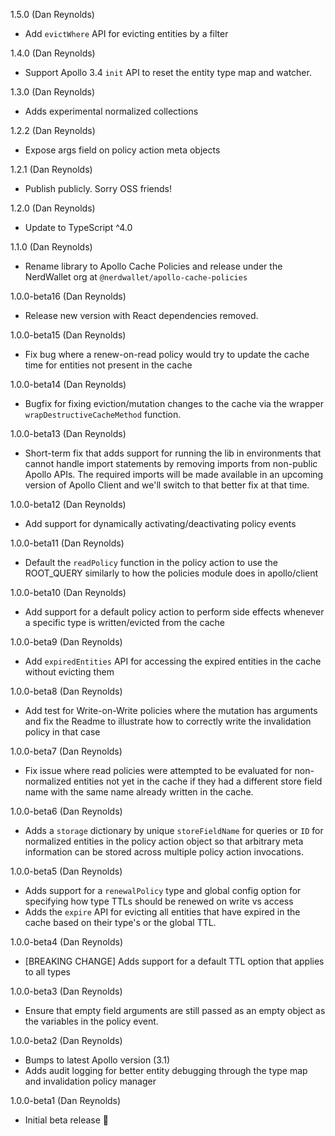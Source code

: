 1.5.0 (Dan Reynolds)

- Add `evictWhere` API for evicting entities by a filter

1.4.0 (Dan Reynolds)

- Support Apollo 3.4 `init` API to reset the entity type map and watcher.

1.3.0 (Dan Reynolds)

- Adds experimental normalized collections

1.2.2 (Dan Reynolds)

- Expose args field on policy action meta objects

1.2.1 (Dan Reynolds)

- Publish publicly. Sorry OSS friends!

1.2.0 (Dan Reynolds)

- Update to TypeScript ^4.0

1.1.0 (Dan Reynolds)

- Rename library to Apollo Cache Policies and release under the NerdWallet org at `@nerdwallet/apollo-cache-policies`

1.0.0-beta16 (Dan Reynolds)

- Release new version with React dependencies removed.

1.0.0-beta15 (Dan Reynolds)

- Fix bug where a renew-on-read policy would try to update the cache time for entities not present in the cache

1.0.0-beta14 (Dan Reynolds)

- Bugfix for fixing eviction/mutation changes to the cache via the wrapper `wrapDestructiveCacheMethod` function. 

1.0.0-beta13 (Dan Reynolds)

- Short-term fix that adds support for running the lib in environments that cannot handle import statements by removing imports from non-public Apollo APIs.
The required imports will be made available in an upcoming version of Apollo Client and we'll switch to that better fix at that time.

1.0.0-beta12 (Dan Reynolds)

- Add support for dynamically activating/deactivating policy events

1.0.0-beta11 (Dan Reynolds)

- Default the `readPolicy` function in the policy action to use the ROOT_QUERY similarly to how the policies module does in apollo/client

1.0.0-beta10 (Dan Reynolds)

- Add support for a default policy action to perform side effects whenever a specific type is written/evicted from the cache

1.0.0-beta9 (Dan Reynolds)

- Add `expiredEntities` API for accessing the expired entities in the cache without evicting them

1.0.0-beta8 (Dan Reynolds)

- Add test for Write-on-Write policies where the mutation has arguments and fix the Readme to illustrate how to correctly write the invalidation policy in that case

1.0.0-beta7 (Dan Reynolds)

- Fix issue where read policies were attempted to be evaluated for non-normalized entities not yet in the cache if they had a different store field name with the same name
  already written in the cache.

1.0.0-beta6 (Dan Reynolds)

- Adds a `storage` dictionary by unique `storeFieldName` for queries or `ID` for normalized entities in the policy action object so that arbitrary meta information can be stored across multiple policy action invocations.

1.0.0-beta5 (Dan Reynolds)

- Adds support for a `renewalPolicy` type and global config option for specifying how type TTLs should be renewed on write vs access
- Adds the `expire` API for evicting all entities that have expired in the cache based on their type's or the global TTL.

1.0.0-beta4 (Dan Reynolds)

- [BREAKING CHANGE] Adds support for a default TTL option that applies to all types

1.0.0-beta3 (Dan Reynolds)

- Ensure that empty field arguments are still passed as an empty object as the variables in the policy event.

1.0.0-beta2 (Dan Reynolds)

- Bumps to latest Apollo version (3.1)
- Adds audit logging for better entity debugging through the type map and invalidation policy manager

1.0.0-beta1 (Dan Reynolds)

- Initial beta release 🚀